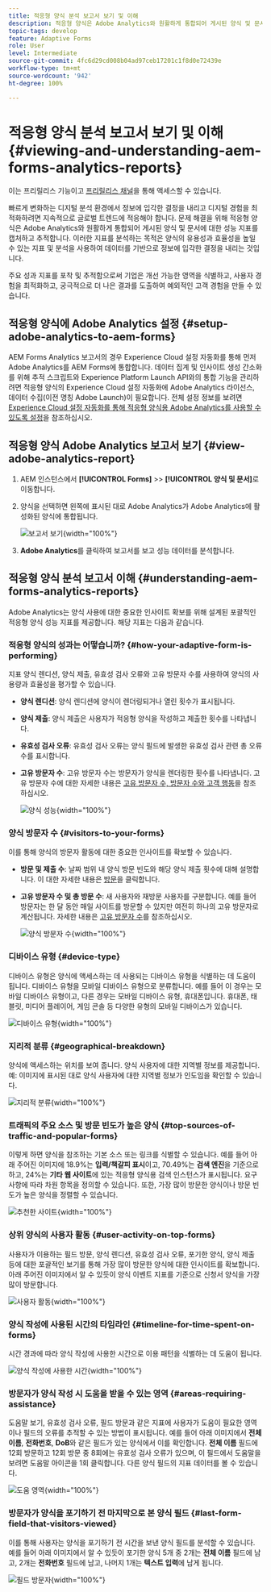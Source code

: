 ```yaml
---
title: 적응형 양식 분석 보고서 보기 및 이해
description: 적응형 양식은 Adobe Analytics와 원활하게 통합되어 게시된 양식 및 문서에 대한 성능 지표를 캡처하고 추적합니다.
topic-tags: develop
feature: Adaptive Forms
role: User
level: Intermediate
source-git-commit: 4fc6d29cd008b04ad97ceb17201c1f8d0e72439e
workflow-type: tm+mt
source-wordcount: '942'
ht-degree: 100%

---
```



# 적응형 양식 분석 보고서 보기 및 이해 {#viewing-and-understanding-aem-forms-analytics-reports}

<span class="preview"> 이는 프리릴리스 기능이고 [프리릴리스 채널](https://experienceleague.adobe.com/docs/experience-manager-cloud-service/content/release-notes/prerelease.html#new-features)을 통해 액세스할 수 있습니다. </span>

빠르게 변화하는 디지털 분석 환경에서 정보에 입각한 결정을 내리고 디지털 경험을 최적화하려면 지속적으로 글로벌 트렌드에 적응해야 합니다. 문제 해결을 위해 적응형 양식은 Adobe Analytics와 원활하게 통합되어 게시된 양식 및 문서에 대한 성능 지표를 캡처하고 추적합니다. 이러한 지표를 분석하는 목적은 양식의 유용성과 효율성을 높일 수 있는 지표 및 분석을 사용하여 데이터를 기반으로 정보에 입각한 결정을 내리는 것입니다.

주요 성과 지표를 포착 및 추적함으로써 기업은 개선 가능한 영역을 식별하고, 사용자 경험을 최적화하고, 궁극적으로 더 나은 결과를 도출하여 예외적인 고객 경험을 만들 수 있습니다.

## 적응형 양식에 Adobe Analytics 설정 {#setup-adobe-analytics-to-aem-forms}

AEM Forms Analytics 보고서의 경우 Experience Cloud 설정 자동화를 통해 먼저 Adobe Analytics를 AEM Forms에 통합합니다. 데이터 집계 및 인사이트 생성 간소화를 위해 추적 스크립트와 Experience Platform Launch API와의 통합 기능을 관리하려면 적응형 양식의 Experience Cloud 설정 자동화에 Adobe Analytics 라이선스, 데이터 수집(이전 명칭 Adobe Launch)이 필요합니다. 전체 설정 정보를 보려면 [Experience Cloud 설정 자동화를 통해 적응형 양식용 Adobe Analytics를 사용할 수 있도록 설정](/help/forms/enable-adobe-analytics-adaptive-form-using-experience-cloud-setup-automation.md)을 참조하십시오.

## 적응형 양식 Adobe Analytics 보고서 보기 {#view-adobe-analytics-report}

1. AEM 인스턴스에서 **[!UICONTROL Forms]** >> **[!UICONTROL 양식 및 문서]**&#x200B;로 이동합니다.
1. 양식을 선택하면 왼쪽에 표시된 대로 Adobe Analytics가 Adobe Analytics에 활성화된 양식에 통합됩니다.

   ![보고서 보기](assets/activ-aa.png){width="100%"}

1. **Adobe Analytics**&#x200B;를 클릭하여 보고서를 보고 성능 데이터를 분석합니다.

## 적응형 양식 분석 보고서 이해 {#understanding-aem-forms-analytics-reports}

Adobe Analytics는 양식 사용에 대한 중요한 인사이트 확보를 위해 설계된 포괄적인 적응형 양식 성능 지표를 제공합니다. 해당 지표는 다음과 같습니다.

### **적응형 양식의 성과는 어떻습니까?** {#how-your-adaptive-form-is-performing}

지표 양식 렌디션, 양식 제출, 유효성 검사 오류와 고유 방문자 수를 사용하여 양식의 사용량과 효율성을 평가할 수 있습니다.

* **양식 렌디션**: 양식 렌디션에 양식이 렌더링되거나 열린 횟수가 표시됩니다.

* **양식 제출**: 양식 제출은 사용자가 적응형 양식을 작성하고 제출한 횟수를 나타냅니다.

* **유효성 검사 오류**: 유효성 검사 오류는 양식 필드에 발생한 유효성 검사 관련 총 오류 수를 표시합니다.

* **고유 방문자 수**: 고유 방문자 수는 방문자가 양식을 렌더링한 횟수를 나타냅니다. 고유 방문자 수에 대한 자세한 내용은 [고유 방문자 수, 방문자 수와 고객 행동](https://experienceleague.adobe.com/docs/analytics/components/metrics/visits.html)을 참조하십시오.

  ![양식 성능](assets/forms-performance.png){width="100%"}

### **양식 방문자 수** {#visitors-to-your-forms}

이를 통해 양식의 방문자 활동에 대한 중요한 인사이트를 확보할 수 있습니다.

* **방문 및 제출 수**: 날짜 범위 내 양식 방문 빈도와 해당 양식 제출 횟수에 대해 설명합니다. 이 대한 자세한 내용은 [방문](https://experienceleague.adobe.com/docs/analytics/components/metrics/visits.html)을 클릭합니다.
* **고유 방문자 수 및 총 방문 수**: 새 사용자와 재방문 사용자를 구분합니다. 예를 들어 방문자는 한 달 동안 매일 사이트를 방문할 수 있지만 여전히 하나의 고유 방문자로 계산됩니다. 자세한 내용은 [고유 방문자 수](https://experienceleague.adobe.com/docs/analytics/components/metrics/unique-visitors.html)를 참조하십시오.

  ![양식 방문자 수](assets/forms-visitors.png){width="100%"}

### **디바이스 유형** {#device-type}

디바이스 유형은 양식에 액세스하는 데 사용되는 디바이스 유형을 식별하는 데 도움이 됩니다. 디바이스 유형을 모바일 디바이스 유형으로 분류합니다. 예를 들어 이 경우는 모바일 디바이스 유형이고, 다른 경우는 모바일 디바이스 유형, 휴대폰입니다. 휴대폰, 태블릿, 미디어 플레이어, 게임 콘솔 등 다양한 유형의 모바일 디바이스가 있습니다.

![디바이스 유형](assets/device-type.png){width="100%"}

### **지리적 분류** {#geographical-breakdown}

양식에 액세스하는 위치를 보여 줍니다. 양식 사용자에 대한 지역별 정보를 제공합니다. 예: 이미지에 표시된 대로 양식 사용자에 대한 지역별 정보가 인도임을 확인할 수 있습니다.

![지리적 분류](assets/geographical-breakdown.png){width="100%"}

### **트래픽의 주요 소스 및 방문 빈도가 높은 양식** {#top-sources-of-traffic-and-popular-forms}

이렇게 하면 양식을 참조하는 기본 소스 또는 링크를 식별할 수 있습니다. 예를 들어 아래 주어진 이미지에 18.9%는 **입력/책갈피 표시**&#x200B;이고, 70.49%는 **검색 엔진**&#x200B;을 기준으로 하고, 24%는 **기타 웹 사이트**&#x200B;에 있는 적응형 양식용 검색 인스턴스가 표시됩니다. 요구 사항에 따라 차원 항목을 정의할 수 있습니다. 또한, 가장 많이 방문한 양식이나 방문 빈도가 높은 양식을 정렬할 수 있습니다.

![추천한 사이트](assets/referred-sites.png){width="100%"}

### **상위 양식의 사용자 활동** {#user-activity-on-top-forms}

사용자가 이용하는 필드 방문, 양식 렌디션, 유효성 검사 오류, 포기한 양식, 양식 제출 등에 대한 포괄적인 보기를 통해 가장 많이 방문한 양식에 대한 인사이트를 확보합니다. 아래 주어진 이미지에서 알 수 있듯이 양식 이벤트 지표를 기준으로 신청서 양식을 가장 많이 방문합니다.

![사용자 활동](assets/user-activity.png){width="100%"}

### **양식 작성에 사용된 시간의 타임라인** {#timeline-for-time-spent-on-forms}

시간 경과에 따라 양식 작성에 사용한 시간으로 이용 패턴을 식별하는 데 도움이 됩니다.

![양식 작성에 사용한 시간](assets/time-spent-on-forms.png){width="100%"}

### **방문자가 양식 작성 시 도움을 받을 수 있는 영역** {#areas-requiring-assistance}

도움말 보기, 유효성 검사 오류, 필드 방문과 같은 지표에 사용자가 도움이 필요한 영역이나 필드의 오류를 추적할 수 있는 방법이 표시됩니다. 예를 들어 아래 이미지에서 **전체 이름**, **전화번호**, **DoB**&#x200B;와 같은 필드가 있는 양식에서 이를 확인합니다. **전체 이름** 필드에 12회 방문하고 12회 방문 중 8회에는 유효성 검사 오류가 있으며, 이 필드에서 도움말을 보려면 도움말 아이콘을 1회 클릭합니다. 다른 양식 필드의 지표 데이터를 볼 수 있습니다.

![도움 영역](assets/assisting-areas.png){width="100%"}

### **방문자가 양식을 포기하기 전 마지막으로 본 양식 필드** {#last-form-field-that-visitors-viewed}

이를 통해 사용자는 양식을 포기하기 전 시간을 보낸 양식 필드를 분석할 수 있습니다. 예를 들어 아래 이미지에서 알 수 있듯이 포기한 양식 5개 중 2개는 **전체 이름** 필드에 남고, 2개는 **전화번호** 필드에 남고, 나머지 1개는 **텍스트 입력**&#x200B;에 남게 됩니다.

![필드 방문자](assets/field-visitors.png){width="100%"}